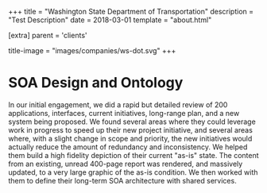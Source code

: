 +++
title = "Washington State Department of Transportation"
description = "Test Description"
date = 2018-03-01
template = "about.html"

[extra]
parent = 'clients'

title-image = "images/companies/ws-dot.svg"
+++

# SOA Design and Ontology

In our initial engagement, we did a rapid but detailed review of 200 applications, interfaces, current initiatives, long-range plan, and a new system being proposed. We found several areas where they could leverage work in progress to speed up their new project initiative, and several areas where, with a slight change in scope and priority, the new initiatives would actually reduce the amount of redundancy and inconsistency. We helped them build a high fidelity depiction of their current "as-is" state. The content from an existing, unread 400-page report was rendered, and massively updated, to a very large graphic of the as-is condition. We then worked with them to define their long-term SOA architecture with shared services.
